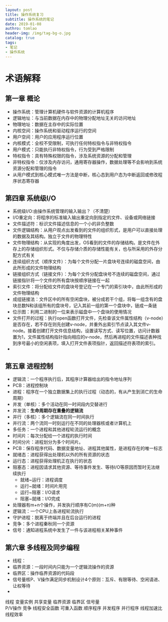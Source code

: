 ```yaml
---
layout: post
title: 操作系统复习
subtitle: 操作系统的笔记
date: 2019-01-08
authro: tomlao
header-img: /img/tag-bg-o.jpg
catalog: true
tags:
- 笔记
- 操作系统
---
```


# 术语解释

## 第一章 概论
- 操作系统：管理计算机硬件与软件资源的计算机程序
- 逻辑地址：与当前数据在内存中的物理分配地址无关的访问地址
- 物理地址：数据在主存中的实际位置
- 内核空间：操作系统和驱动程序运行的空间
- 用户空间：用户的应用程序运行位置
- 内核模式：全校不受限制，可执行任何特权指令与非特权指令
- 用户模式：只能执行非特权指令，行为受到严格限制
- 特权指令：具有特殊权限的指令，涉及系统资源的分配和管理
- 非特权指令：仅涉及内存访问，通用寄存器操作，数据处理等不会影响到系统资源分配和管理的指令
- 从用户模式到核心模式唯一方法是中断，核心态到用户态为中断返回或修改程序状态寄存器


## 第四章 系统级I/O
- 系统级I/O:由操作系统管理的输入输出？（不清楚）
- I/O重定向：将程序的标准输入输出重定向到指定的文件、设备或网络链接
- 文件描述符：标识文件描述信息的一个小的非负整数
- 文件逻辑结构：从用户观点出发看到的文件的组织形式，是用户可以直接处理的数据及其结构。独立于文件的物理特性
- 文件物理结构：从实现的角度出发，OS看到的文件的存储结构。是文件在外存上的存储组织形式。不仅与存储介质的存储性能有关，也与所采用的外存分配方式有关
- 连续组织方式（顺序文件）：为每个文件分配一片盘块号连续的磁盘空间，由此所形成的文件物理结构
- 链接组织方式（链接文件）：为每个文件分配盘块号不连续的磁盘空间，通过链接指针将一个文件的所有盘块按顺序链接在一起
- 索引文件：将分配给文件的盘块号登记在一个专门的索引块中，由此所形成的文件物理结构
- 成组链接法：文件区中的所有空闲盘块，被分成若干个组，将每一组含有的盘块总数N和该组所有的盘块号，记入其前一组的第一个盘块中，链成一条链
- 位示图：利用二进制的一位来表示磁盘中一个盘块的使用情况
- 文件打开的过程：执行open函数打开文件，先检查该文件属性结构（v-node）是否存在，若不存在则先创建v-node，并重外出索引节点读入其文件v-node。接着创建打开文件信息结构，设置读写方式、读写位置，访问计数器置为1，文件属性结构指针指向相应的v-node，然后再进程的文件描述表种找到序号最小的空闲表项，填入打开文件表项指针，返回描述符表项的索引。
- 


## 第五章 进程控制
- 逻辑流：一个程序执行后，其程序计算器给出的指令地址序列
- PCB：进程控制块
- 进程：程序在一个独立数据集上的执行过程（动态的，有从产生到消亡的生命周期）
- 并发（单核）：多个活动在同一时间段内交替进行
- 并发流：**生命周期存在重叠的逻辑流**
- 并行（多核）：多个逻辑流在同一时间执行
- 并行流：两个流同一时刻运行在不同的处理器核或者计算机上
- 多任务：一个进程和其他进程轮流运行的概念
- 时间片：每次分配给一个进程的执行时间
- 时间分片：进程划分为多个时间片。
- PCB：保存程序代码、数据变量地址、进程其他属性，是进程存在的唯一标志
- 就绪态：进程获得出处理机以外的所有资源的状态
- 运行态：进程获得处理机正在执行的状态
- 阻塞态：进程因请求其他资源、等待事件发生、等待I/O等原因而暂时无法继续执行
	- 就绪~运行：进程调度
	- 运行~就绪：时间片用完
	- 运行~阻塞：I/O请求
	- 阻塞~就绪：I/O完成
- 处理器有m+n个操作，并发执行顺序有C(m)(m+n)种
- 逻辑流：一个CPU上各进程轮流执行
- 守护进程：脱离于终端并且在后台运行的进程
- 竞争：多个进程秦秋同一个资源
- 信号：通知进程系统中发生了一件与该进程相关某种事件


## 第六章 多线程及同步编程
- 线程：
- 临界资源：一段时间内只能为一个逻辑流操作的资源	
- 临界区：操作临界资源的代码段
- 信号量核P、V操作满足同步机制设计4个原则：互斥、有限等待、空闲请进、让权等待
- 

线程  变量实例  共享变量  临界资源 临界区  信号量  
P/V操作  竞争  线程安全函数   可重入函数
顺序程序  并发程序 并行程序
线程加速比  线程效率